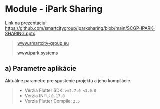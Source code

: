 # Module - iPark Sharing
Link na prezentáciu: https://github.com/smartcitygroup/iparksharing/blob/main/SCGP-IPARK-SHARING.pptx
> www.smartcity-group.eu
> 
> www.ipark.systems

## a) Parametre aplikácie

Aktuálne parametre pre spustenie projektu a jeho kompilácie.

> - Verzia Flutter SDK: `>=2.7.0 <3.0.0`
> - Verzia INTL: `0.17.0`
> - Verzia Flutter Compile: `2.5` 
